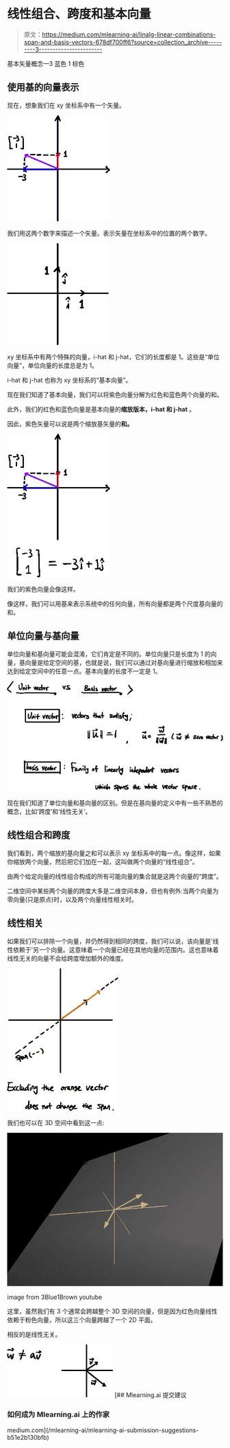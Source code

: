 # 线性组合、跨度和基本向量

> 原文：<https://medium.com/mlearning-ai/linalg-linear-combinations-span-and-basis-vectors-678df700ff6?source=collection_archive---------3----------------------->

基本矢量概念—3 蓝色 1 棕色

## 使用基的向量表示

现在，想象我们在 xy 坐标系中有一个矢量。

![](img/e237352a917a1dbe7a516cb3fc73a996.png)

我们用这两个数字来描述一个矢量。表示矢量在坐标系中的位置的两个数字。

![](img/dd97f90877503d7772cae3947c69b9e9.png)

xy 坐标系中有两个特殊的向量，i-hat 和 j-hat，它们的长度都是 1。这些是“单位向量”，单位向量的长度总是为 1。

i-hat 和 j-hat 也称为 xy 坐标系的“基本向量”。

现在我们知道了基本向量，我们可以将紫色向量分解为红色和蓝色两个向量的和。

此外，我们的红色和蓝色向量是基本向量的**缩放版本，i-hat 和 j-hat** 。

因此，紫色矢量可以说是两个缩放基矢量的**和。**

![](img/759d3556a7c9124db3811dbf9c524685.png)

我们的紫色向量会像这样。

像这样，我们可以用基来表示系统中的任何向量，所有向量都是两个尺度基向量的和。

## 单位向量与基向量

单位向量和基向量可能会混淆，它们肯定是不同的。单位向量只是长度为 1 的向量，基向量是给定空间的基，也就是说，我们可以通过对基向量进行缩放和相加来达到给定空间中的任意一点。基本向量的长度不一定是 1。

![](img/abea6bef6843a1da804618bac9e7b8bf.png)

现在我们知道了单位向量和基向量的区别。但是在基向量的定义中有一些不熟悉的概念，比如‘跨度’和‘线性无关’。

## 线性组合和跨度

我们看到，两个缩放的基向量之和可以表示 xy 坐标系中的每一点。像这样，如果你缩放两个向量，然后把它们加在一起，这叫做两个向量的“线性组合”。

由两个给定向量的线性组合构成的所有可能向量的集合就是这两个向量的“跨度”。

二维空间中某些两个向量的跨度大多是二维空间本身，但也有例外:当两个向量为零向量(只是原点)时，以及两个向量线性相关时。

## 线性相关

如果我们可以排除一个向量，并仍然得到相同的跨度，我们可以说，该向量是'线性依赖于'另一个向量。这意味着一个向量已经在其他向量的范围内。这也意味着线性无关的向量不会给跨度增加额外的维度。

![](img/a06f86c5fb39bb1ddd3f5b6d23dde34e.png)

我们也可以在 3D 空间中看到这一点:

![](img/2bd9e13a5c01fc121f17a24eca0f36b9.png)

image from 3Blue1Brown youtube

这里，虽然我们有 3 个通常会跨越整个 3D 空间的向量，但是因为红色向量线性依赖于粉色向量，所以这三个向量跨越了一个 2D 平面。

相反的是线性无关。

![](img/016c46ca1c99c8b73d785f8dc00ec705.png)[](/mlearning-ai/mlearning-ai-submission-suggestions-b51e2b130bfb) [## Mlearning.ai 提交建议

### 如何成为 Mlearning.ai 上的作家

medium.com](/mlearning-ai/mlearning-ai-submission-suggestions-b51e2b130bfb)